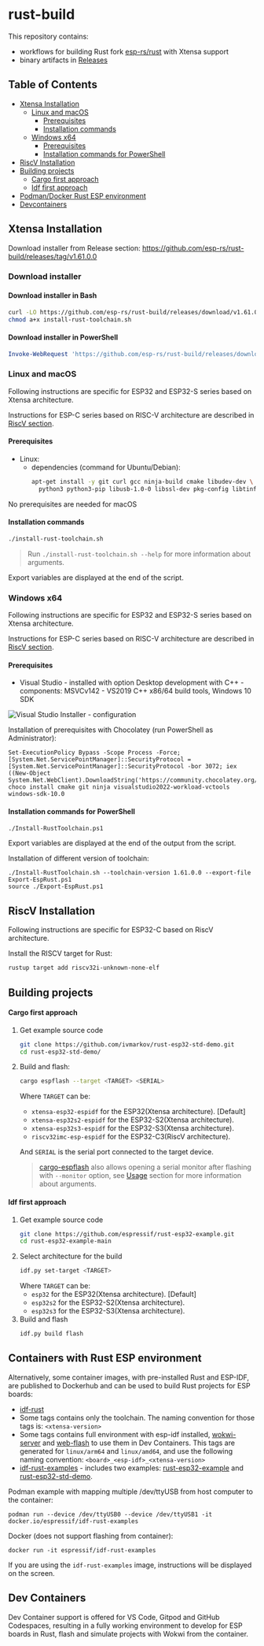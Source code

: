 # rust-build

This repository contains:
- workflows for building Rust fork [esp-rs/rust](https://github.com/esp-rs/rust) with Xtensa support
- binary artifacts in [Releases](https://github.com/esp-rs/rust-build/releases)

## Table of Contents

- [Xtensa Installation](#xtensa-installation)
  - [Linux and macOS](#linux-and-macos)
    - [Prerequisites](#prerequisites)
    - [Installation commands](#installation-commands)
  - [Windows x64](#windows-x64)
    - [Prerequisites](#prerequisites-1)
    - [Installation commands for PowerShell](#installation-commands-for-powershell)
- [RiscV Installation](#riscv-installation)
- [Building projects](#building-projects)
    - [Cargo first approach](#cargo-first-approach)
    - [Idf first approach](#idf-first-approach)
- [Podman/Docker Rust ESP environment](#podmandocker-rust-esp-environment)
- [Devcontainers](#devcontainers)

## Xtensa Installation

Download installer from Release section: https://github.com/esp-rs/rust-build/releases/tag/v1.61.0.0

### Download installer

#### Download installer in Bash

```bash
curl -LO https://github.com/esp-rs/rust-build/releases/download/v1.61.0.0/install-rust-toolchain.sh
chmod a+x install-rust-toolchain.sh
```


#### Download installer in PowerShell

```powershell
Invoke-WebRequest 'https://github.com/esp-rs/rust-build/releases/download/v1.61.0.0/Install-RustToolchain.ps1' -OutFile .\Install-RustToolchain.ps1
```

### Linux and macOS

Following instructions are specific for ESP32 and ESP32-S series based on Xtensa architecture.

Instructions for ESP-C series based on RISC-V architecture are described in [RiscV section](#riscv-installation).

#### Prerequisites
- Linux:
  - dependencies (command for Ubuntu/Debian):
    ```sh
    apt-get install -y git curl gcc ninja-build cmake libudev-dev \
      python3 python3-pip libusb-1.0-0 libssl-dev pkg-config libtinfo5
    ```
No prerequisites are needed for macOS
#### Installation commands

```sh
./install-rust-toolchain.sh
```
> Run `./install-rust-toolchain.sh --help` for more information about arguments.

Export variables are displayed at the end of the script.

### Windows x64

Following instructions are specific for ESP32 and ESP32-S series based on Xtensa architecture.

Instructions for ESP-C series based on RISC-V architecture are described  in [RiscV section](#riscv-installation).

#### Prerequisites

- Visual Studio - installed with option Desktop development with C++ - components: MSVCv142 - VS2019 C++ x86/64 build tools, Windows 10 SDK

![Visual Studio Installer - configuration](support/img/rust-windows-requirements.png?raw=true)

Installation of prerequisites with Chocolatey (run PowerShell as Administrator):

```
Set-ExecutionPolicy Bypass -Scope Process -Force; [System.Net.ServicePointManager]::SecurityProtocol = [System.Net.ServicePointManager]::SecurityProtocol -bor 3072; iex ((New-Object System.Net.WebClient).DownloadString('https://community.chocolatey.org/install.ps1'))
choco install cmake git ninja visualstudio2022-workload-vctools windows-sdk-10.0
```

#### Installation commands for PowerShell

```sh
./Install-RustToolchain.ps1
```

Export variables are displayed at the end of the output from the script.

Installation of different version of toolchain:

```
./Install-RustToolchain.sh --toolchain-version 1.61.0.0 --export-file Export-EspRust.ps1
source ./Export-EspRust.ps1
```

## RiscV Installation
Following instructions are specific for ESP32-C based on RiscV architecture.

Install the RISCV target for Rust:

```sh
rustup target add riscv32i-unknown-none-elf
```

## Building projects
#### Cargo first approach
1. Get example source code
    ```sh
    git clone https://github.com/ivmarkov/rust-esp32-std-demo.git
    cd rust-esp32-std-demo/
    ```
2. Build and flash:
    ```sh
    cargo espflash --target <TARGET> <SERIAL>
    ```
    Where `TARGET` can be:
    - `xtensa-esp32-espidf` for the ESP32(Xtensa architecture). [Default]
    - `xtensa-esp32s2-espidf` for the ESP32-S2(Xtensa architecture).
    - `xtensa-esp32s3-espidf` for the ESP32-S3(Xtensa architecture).
    - `riscv32imc-esp-espidf` for the ESP32-C3(RiscV architecture).

    And `SERIAL` is the serial port connected to the target device.
    > [cargo-espflash](https://github.com/esp-rs/espflash/tree/master/cargo-espflash) also allows opening a serial monitor after flashing with `--monitor` option, see [Usage](https://github.com/esp-rs/espflash/tree/master/cargo-espflash#usage) section for more information about arguments.
#### Idf first approach

1. Get example source code
    ```sh
    git clone https://github.com/espressif/rust-esp32-example.git
    cd rust-esp32-example-main
    ```
2. Select architecture for the build
    ```sh
    idf.py set-target <TARGET>
    ```
    Where `TARGET` can be:
    - `esp32` for the ESP32(Xtensa architecture). [Default]
    - `esp32s2` for the ESP32-S2(Xtensa architecture).
    - `esp32s3` for the ESP32-S3(Xtensa architecture).
3. Build and flash
    ```sh
    idf.py build flash
    ```

## Containers with Rust ESP environment

Alternatively, some container images, with pre-installed Rust and ESP-IDF, are published to Dockerhub and can be used to build Rust projects for ESP boards:

- [idf-rust](https://hub.docker.com/r/espressif/idf-rust)
 - Some tags contains only the toolchain. The naming convention for those tags is: `<xtensa-version>`
 - Some tags contains full environment with esp-idf installed, [wokwi-server](https://github.com/MabezDev/wokwi-server)
   and [web-flash](https://github.com/bjoernQ/esp-web-flash-server) to use them
   in Dev Containers. This tags are generated for `linux/arm64` and `linux/amd64`,
   and use the following naming convention: `<board>_<esp-idf>_<xtensa-version>`
- [idf-rust-examples](https://hub.docker.com/r/espressif/idf-rust-examples) - includes two examples: [rust-esp32-example](https://github.com/espressif/rust-esp32-example) and [rust-esp32-std-demo](https://github.com/ivmarkov/rust-esp32-std-demo).

Podman example with mapping multiple /dev/ttyUSB from host computer to the container:

```
podman run --device /dev/ttyUSB0 --device /dev/ttyUSB1 -it docker.io/espressif/idf-rust-examples
```

Docker (does not support flashing from container):

```
docker run -it espressif/idf-rust-examples
```

If you are using the `idf-rust-examples` image, instructions will be displayed on the screen.
## Dev Containers

Dev Container support is offered for VS Code, Gitpod and GitHub Codespaces,
resulting in a fully working environment to develop for ESP boards in Rust,
flash and simulate projects with Wokwi from the container.

